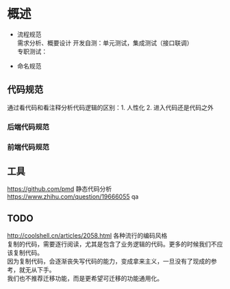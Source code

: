 # 概述

- 流程规范  
  需求分析、概要设计
  开发自测：单元测试，集成测试（接口联调）  
  专职测试：

- 命名规范  

## 代码规范

通过看代码和看注释分析代码逻辑的区别：1. 人性化 2. 进入代码还是代码之外

### 后端代码规范

### 前端代码规范

## 工具  

https://github.com/pmd 静态代码分析  
https://www.zhihu.com/question/19666055 qa  

## TODO

http://coolshell.cn/articles/2058.html 各种流行的编码风格  
复制的代码，需要逐行阅读，尤其是包含了业务逻辑的代码。更多的时候我们不应该复制代码。  
因为复制代码，会逐渐丧失写代码的能力，变成拿来主义，一旦没有了现成的参考，就无从下手。  
我们也不推荐迁移功能，而是更希望可迁移的功能通用化。  